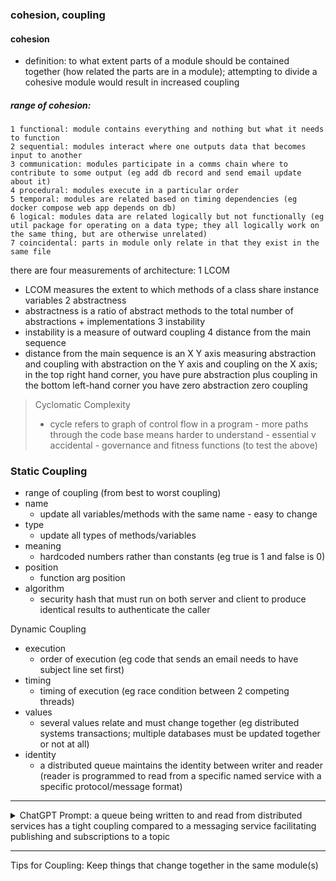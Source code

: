 ### cohesion, coupling
#### cohesion
- definition: to what extent parts of a module should be contained together (how related the parts are in a module); attempting to divide a cohesive module would result in increased coupling

##### range of cohesion:
	1 functional: module contains everything and nothing but what it needs to function
	2 sequential: modules interact where one outputs data that becomes input to another
	3 communication: modules participate in a comms chain where to contribute to some output (eg add db record and send email update about it)
	4 procedural: modules execute in a particular order
	5 temporal: modules are related based on timing dependencies (eg docker compose web app depends on db)
	6 logical: modules data are related logically but not functionally (eg util package for operating on a data type; they all logically work on the same thing, but are otherwise unrelated)
	7 coincidental: parts in module only relate in that they exist in the same file

there are four measurements of architecture: 
1 LCOM 
- LCOM measures the extent to which methods of a class share instance variables
2 abstractness
- abstractness is a ratio of abstract methods to the total number of abstractions + implementations 
3 instability
-  instability is a measure of outward coupling 
4 distance from the main sequence 
- distance from the main sequence is an X Y axis measuring abstraction and coupling with abstraction on the Y axis and coupling on the X axis; in the top right hand corner, you have pure abstraction plus coupling in the bottom left-hand corner you have zero abstraction zero coupling


> Cyclomatic Complexity 
> - cycle refers to graph of control flow in a program
	- more paths through the code base means harder to understand
	- essential v accidental
	- governance and fitness functions (to test the above)

### Static Coupling
- range of coupling (from best to worst coupling)
- name
	- update all variables/methods with the same name - easy to change
- type
	- update all types of methods/variables
- meaning
	- hardcoded numbers rather than constants (eg true is 1 and false is 0)
- position
	- function arg position
- algorithm
	- security hash that must run on both server and client to produce identical results to authenticate the caller

Dynamic Coupling
- execution
	- order of execution (eg code that sends an email needs to have subject line set first)
- timing
	- timing of execution (eg race condition between 2 competing threads)
- values
	- several values relate and must change together (eg distributed systems transactions; multiple databases must be updated together or not at all)
- identity
	- a distributed queue maintains the identity between writer and reader (reader is programmed to read from a specific named service with a specific protocol/message format)
----

<details>
  <summary>ChatGPT Prompt: a queue being written to and read from distributed services has a tight coupling compared to a messaging service facilitating publishing and subscriptions to a topic</summary>
  

Answer: Yes, you're correct. A queue being directly written to and read from by distributed services often results in tighter coupling compared to using a messaging service that facilitates publishing and subscriptions to a topic. Here's why:

### Direct Queue Interaction

- **Tight Coupling:** When services directly interact with a queue, they often have explicit knowledge of the queue's existence, its name, and possibly its schema. This setup means that producers and consumers are closely tied to the specifics of the queue, leading to tight coupling. For instance, if a service posts messages to a queue, any consuming service must know the exact queue to listen to and understand the format of the messages it receives.
- **Dependency on Queue Mechanics:** Both the producing and consuming services must manage their connection and interaction with the queue, including error handling, message serialization/deserialization, and understanding the queue's delivery semantics (e.g., at-least-once, exactly-once).

### Messaging Service with Topics

- **Looser Coupling:** In a publish/subscribe model using topics, services don't directly interact with a queue. Instead, they publish messages to a topic or subscribe to a topic without needing to know about other services. This approach decouples producers from consumers—producers just emit messages to a topic, and consumers listen to the topic they are interested in without needing to know who the producers are.
- **Abstracted Interaction:** The messaging system abstracts the complexity of message distribution, allowing services to focus on their business logic rather than the intricacies of message passing. This setup facilitates easier changes and scalability, as adding or removing consumers or changing a message format can often be done without impacting other services.
- **Flexibility and Scalability:** With topics, it's easier to scale the system by adding more consumers or publishers. Since services are not tightly coupled, new services can be introduced to publish or consume messages without requiring changes to existing services.

### Example: Order Processing System

- **Direct Queue Interaction:** An `OrderService` directly puts an order into a `ProcessingQueue`, and an `InventoryService` reads from this queue. If the queue's structure or the message format changes, both services need to be updated. Additionally, if a new service like a `ShippingService` needs to process the same orders, it must also interact directly with the `ProcessingQueue`, increasing coupling and complexity.
- **Messaging Service with Topics:** The `OrderService` publishes orders to an `OrderTopic`. Both `InventoryService` and `ShippingService` subscribe to the `OrderTopic`. The `OrderService` doesn't need to know about the subscribers, and new subscribers can be added without affecting the publisher or other subscribers, leading to a more flexible and scalable architecture.

In summary, using a messaging service with the publish/subscribe model provides a more decoupled, scalable, and flexible architecture compared to direct interactions with a queue, facilitating easier maintenance and the ability to evolve parts of the system independently.

</details>

-----

Tips for Coupling: Keep things that change together in the same module(s)



 